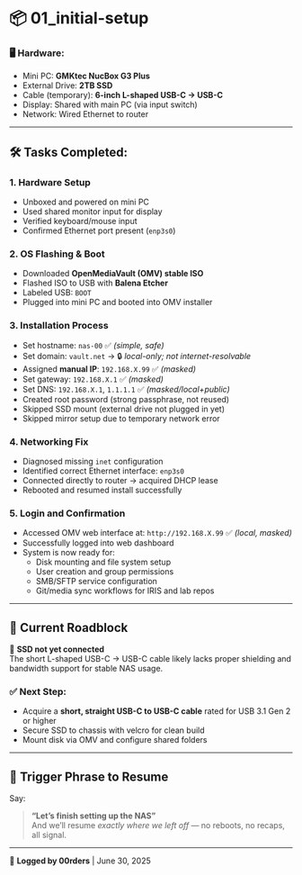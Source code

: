 # 📦 01_initial-setup

### 🖥️ Hardware:
- Mini PC: **GMKtec NucBox G3 Plus**
- External Drive: **2TB SSD**
- Cable (temporary): **6-inch L-shaped USB-C → USB-C**
- Display: Shared with main PC (via input switch)
- Network: Wired Ethernet to router

---

## 🛠️ Tasks Completed:

### 1. **Hardware Setup**
- Unboxed and powered on mini PC
- Used shared monitor input for display
- Verified keyboard/mouse input
- Confirmed Ethernet port present (`enp3s0`)

### 2. **OS Flashing & Boot**
- Downloaded **OpenMediaVault (OMV) stable ISO**
- Flashed ISO to USB with **Balena Etcher**
- Labeled USB: `BOOT`
- Plugged into mini PC and booted into OMV installer

### 3. **Installation Process**
- Set hostname: `nas-00` ✅ *(simple, safe)*
- Set domain: `vault.net` → 🔒 *local-only; not internet-resolvable*
- Assigned **manual IP**: `192.168.X.99` ✅ *(masked)*
- Set gateway: `192.168.X.1` ✅ *(masked)*
- Set DNS: `192.168.X.1`, `1.1.1.1` ✅ *(masked/local+public)*
- Created root password (strong passphrase, not reused)
- Skipped SSD mount (external drive not plugged in yet)
- Skipped mirror setup due to temporary network error

### 4. **Networking Fix**
- Diagnosed missing `inet` configuration
- Identified correct Ethernet interface: `enp3s0`
- Connected directly to router → acquired DHCP lease
- Rebooted and resumed install successfully

### 5. **Login and Confirmation**
- Accessed OMV web interface at: `http://192.168.X.99` ✅ *(local, masked)*
- Successfully logged into web dashboard
- System is now ready for:
  - Disk mounting and file system setup
  - User creation and group permissions
  - SMB/SFTP service configuration
  - Git/media sync workflows for IRIS and lab repos

---

## 🧱 Current Roadblock

🛑 **SSD not yet connected**  
The short L-shaped USB-C → USB-C cable likely lacks proper shielding and bandwidth support for stable NAS usage.

### ✅ Next Step:
- Acquire a **short, straight USB-C to USB-C cable** rated for USB 3.1 Gen 2 or higher
- Secure SSD to chassis with velcro for clean build
- Mount disk via OMV and configure shared folders

---

## 📌 Trigger Phrase to Resume
Say:  
> **“Let’s finish setting up the NAS”**  
And we’ll resume *exactly where we left off* — no reboots, no recaps, all signal.

---

🧠 **Logged by 00rders** | June 30, 2025
